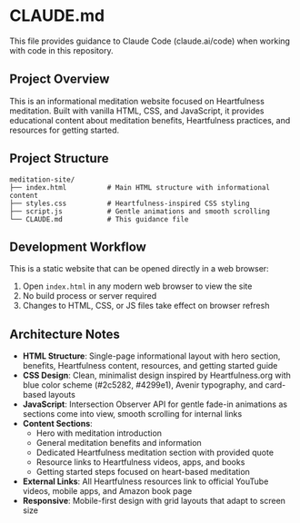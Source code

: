 # CLAUDE.md

This file provides guidance to Claude Code (claude.ai/code) when working with code in this repository.

## Project Overview

This is an informational meditation website focused on Heartfulness meditation. Built with vanilla HTML, CSS, and JavaScript, it provides educational content about meditation benefits, Heartfulness practices, and resources for getting started.

## Project Structure

```
meditation-site/
├── index.html          # Main HTML structure with informational content
├── styles.css          # Heartfulness-inspired CSS styling
├── script.js           # Gentle animations and smooth scrolling
└── CLAUDE.md           # This guidance file
```

## Development Workflow

This is a static website that can be opened directly in a web browser:

1. Open `index.html` in any modern web browser to view the site
2. No build process or server required
3. Changes to HTML, CSS, or JS files take effect on browser refresh

## Architecture Notes

- **HTML Structure**: Single-page informational layout with hero section, benefits, Heartfulness content, resources, and getting started guide
- **CSS Design**: Clean, minimalist design inspired by Heartfulness.org with blue color scheme (#2c5282, #4299e1), Avenir typography, and card-based layouts
- **JavaScript**: Intersection Observer API for gentle fade-in animations as sections come into view, smooth scrolling for internal links
- **Content Sections**:
  - Hero with meditation introduction
  - General meditation benefits and information
  - Dedicated Heartfulness meditation section with provided quote
  - Resource links to Heartfulness videos, apps, and books
  - Getting started steps focused on heart-based meditation
- **External Links**: All Heartfulness resources link to official YouTube videos, mobile apps, and Amazon book page
- **Responsive**: Mobile-first design with grid layouts that adapt to screen size